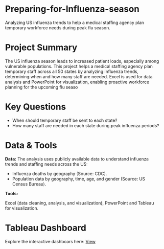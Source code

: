 # Preparing-for-Influenza-season
Analyzing US influenza trends to help a medical staffing agency plan temporary workforce needs during peak flu season.
# Project Summary
The US influenza season leads to increased patient loads, especially among vulnerable populations. This project helps a medical staffing agency plan temporary staff across all 50 states by analyzing influenza trends, determining when and how many staff are needed. Excel is used for data analysis and PowerPoint for visualization, enabling proactive workforce planning for the upcoming flu seaso
# Key Questions
- When should temporary staff be sent to each state?
- How many staff are needed in each state during peak influenza periods?
# Data & Tools
**Data:** The analysis uses publicly available data to understand influenza trends and staffing needs across the US: 

- Influenza deaths by geography (Source: CDC).
- Population data by geography, time, age, and gender (Source: US Census Bureau).

**Tools:**

Excel (data cleaning, analysis, and visualization), PowerPoint and Tableau for visualization.
# Tableau Dashboard
Explore the interactive dashboars here: [View](https://public.tableau.com/app/profile/maja.u/viz/InfluenzaProject2018/PreparingforNewInfluenzaSeason)
